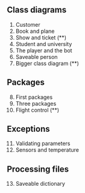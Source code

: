 ## Class diagrams
1. Customer
2. Book and plane
3. Show and ticket (**)
4. Student and university
5. The player and the bot
6. Saveable person
7. Bigger class diagram (**)

## Packages
8. First packages
9. Three packages
10. Flight control (**)

## Exceptions
11. Validating parameters
12. Sensors and temperature

## Processing files
13. Saveable dictionary
